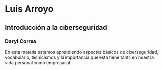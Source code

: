 # Luis Arroyo

## Introducción a la ciberseguridad

### Daryl Correa

En esta materia estamos aprendiendo aspectos básicos de ciberseguridad, vocabulario, tecnicismos y la importancia que esta tiene tanto en nuestra vida personal como empresarial.